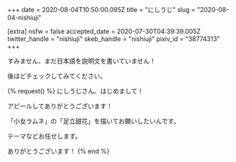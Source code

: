 +++
date = 2020-08-04T10:50:00.095Z
title = "にしうじ"
slug = "2020-08-04-nishiuji"

[extra]
nsfw = false
accepted_date = 2020-07-30T04:39:39.005Z
twitter_handle = "nishiuji"
skeb_handle = "nishiuji"
pixiv_id = "38774313"
+++

すみません、まだ日本語を説明文を書いていません！

後ほどチェックしてみてください。

{% request() %}
にしうじさん、はじめまして！

アピールしてありがとうございます！

「小女ラムネ」の「足立甜花」を描いてお願いしたいんです。

テーマなどお任せします。

ありがとうございます！
{% end %}